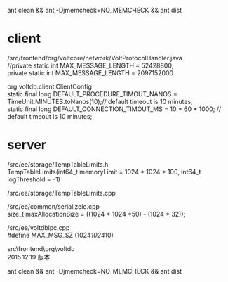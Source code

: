 ant clean && ant -Djmemcheck=NO_MEMCHECK && ant dist  

client
===
/src/frontend/org/voltcore/network/VoltProtocolHandler.java  
//private static int MAX_MESSAGE_LENGTH = 52428800;  
private static int MAX_MESSAGE_LENGTH = 2097152000

org.voltdb.client.ClientConfig  
static final long DEFAULT_PROCEDURE_TIMOUT_NANOS = TimeUnit.MINUTES.toNanos(10);// default timeout is 10 minutes;  
static final long DEFAULT_CONNECTION_TIMOUT_MS = 10 * 60 * 1000; // default timeout is 10 minutes;  

server
===
/src/ee/storage/TempTableLimits.h  
TempTableLimits(int64_t memoryLimit = 1024 * 1024 * 100, int64_t logThreshold = -1)  

/src/ee/storage/TempTableLimits.cpp  

/src/ee/common/serializeio.cpp  
size_t maxAllocationSize = ((1024 * 1024 *50) - (1024 * 32));

/src/ee/voltdbipc.cpp  
#define MAX_MSG_SZ (1024*1024*10)  

src\frontend\org\voltdb  
2015.12.19 版本

ant clean && ant -Djmemcheck=NO_MEMCHECK && ant dist


